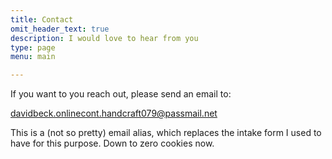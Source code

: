 ```yaml
---
title: Contact
omit_header_text: true
description: I would love to hear from you
type: page
menu: main

---
```


If you want to you reach out, please send an email to:

davidbeck.onlinecont.handcraft079@passmail.net

This is a (not so pretty) email alias, which replaces the intake form I used to have for this purpose. Down to zero cookies now.